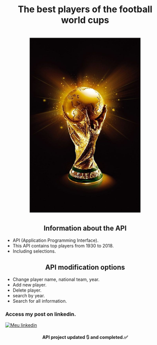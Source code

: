 <h1 align="center">
The best players of the football world cups
</h1>

<h1 align="center">
<img src= "taça_da_copa.jpg" width="350" height="550" />
</h1>

<h2 align="center">
Information about the API
</h2>

- API (Application Programming Interface).
- This API contains top players from 1930 to 2018.
- Including selections.

<h2 align="center">
API modification options
</h2>

- Change player name, national team, year.
- Add new player.
- Delete player.
- search by year.
- Search for all information.

<h3>Access my post on linkedin.</h3>

[![Meu linkedin](https://img.shields.io/badge/LinkedIn-0077B5?style=for-the-badge&logo=linkedin&logoColor=white)](https://www.linkedin.com/posts/leandro-pedroso14_python-flask-postman-activity-7003158570749849600-Q6vk?utm_source=share&utm_medium=member_desktop)

<h4 align="center"> 
	 API project updated 🔃 and completed.✅
</h4>